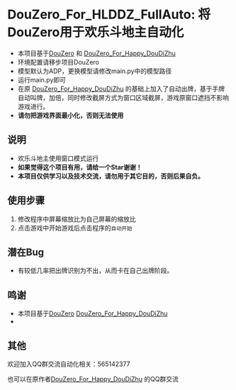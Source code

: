 # DouZero_For_HLDDZ_FullAuto: 将DouZero用于欢乐斗地主自动化
*   本项目基于[DouZero](https://github.com/kwai/DouZero) 和  [DouZero_For_Happy_DouDiZhu](https://github.com/tianqiraf/DouZero_For_HappyDouDiZhu) 
*   环境配置请移步项目DouZero
*   模型默认为ADP，更换模型请修改main.py中的模型路径
*   运行main.py即可
*   在原 [DouZero_For_Happy_DouDiZhu](https://github.com/tianqiraf/DouZero_For_HappyDouDiZhu) 的基础上加入了自动出牌，基于手牌自动叫牌，加倍，同时修改截屏方式为窗口区域截屏，游戏原窗口遮挡不影响游戏进行。
*   **请勿把游戏界面最小化，否则无法使用**

## 说明
*   欢乐斗地主使用窗口模式运行
*   **如果觉得这个项目有用，请给一个Star谢谢！**
*   **本项目仅供学习以及技术交流，请勿用于其它目的，否则后果自负。**

## 使用步骤
1. 修改程序中屏幕缩放比为自己屏幕的缩放比
2. 点击游戏中开始游戏后点击程序的`自动开始`

## 潜在Bug
*   有较低几率把出牌识别为不出，从而卡在自己出牌阶段。


## 鸣谢
*   本项目基于[DouZero](https://github.com/kwai/DouZero)  [DouZero_For_Happy_DouDiZhu](https://github.com/tianqiraf/DouZero_For_HappyDouDiZhu) 
*   

## 其他

欢迎加入QQ群交流自动化相关：565142377

也可以在原作者[DouZero_For_Happy_DouDiZhu](https://github.com/tianqiraf/DouZero_For_HappyDouDiZhu) 的QQ群交流
